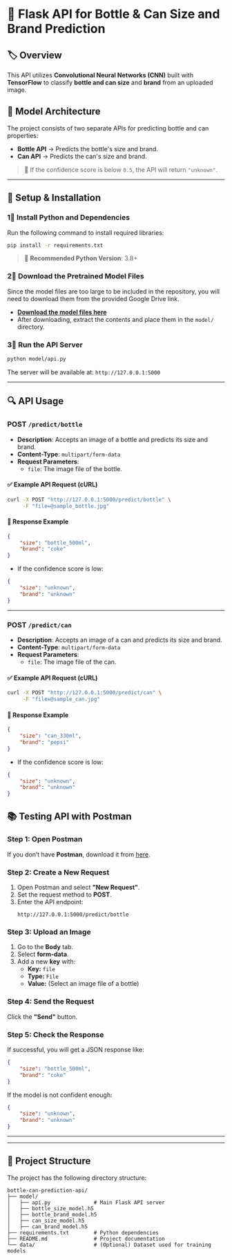 # 📌 **Flask API for Bottle & Can Size and Brand Prediction**  

## 🏷️ **Overview**  
This API utilizes **Convolutional Neural Networks (CNN)** built with **TensorFlow** to classify **bottle and can size** and **brand** from an uploaded image.  

## 🧠 **Model Architecture**  
The project consists of two separate APIs for predicting bottle and can properties:  

- **Bottle API** → Predicts the bottle's size and brand.  
- **Can API** → Predicts the can's size and brand.  

> 🎯 If the confidence score is below `0.5`, the API will return `"unknown"`.  

---

## 🚀 **Setup & Installation**  
### 1⃣ Install Python and Dependencies  
Run the following command to install required libraries:  
```bash
pip install -r requirements.txt
```
> 🔹 **Recommended Python Version**: 3.8+  

### 2⃣ Download the Pretrained Model Files  
Since the model files are too large to be included in the repository, you will need to download them from the provided Google Drive link.  

- **[Download the model files here](https://drive.google.com/drive/folders/1lduS0K_6Qn_KHlAnk7JgnOENbIOg1NZY?usp=sharing)**  
- After downloading, extract the contents and place them in the `model/` directory.

### 3⃣ Run the API Server  
```bash
python model/api.py
```
The server will be available at: `http://127.0.0.1:5000`  

---

## 🔍 **API Usage**  
### **POST** `/predict/bottle`
- **Description**: Accepts an image of a bottle and predicts its size and brand.  
- **Content-Type**: `multipart/form-data`  
- **Request Parameters**:  
  - `file`: The image file of the bottle.  

#### ✅ **Example API Request (cURL)**
```bash
curl -X POST "http://127.0.0.1:5000/predict/bottle" \
     -F "file=@sample_bottle.jpg"
```

#### 📩 **Response Example**
```json
{
    "size": "bottle_500ml",
    "brand": "coke"
}
```
- If the confidence score is low:  
```json
{
    "size": "unknown",
    "brand": "unknown"
}
```

---

### **POST** `/predict/can`
- **Description**: Accepts an image of a can and predicts its size and brand.  
- **Content-Type**: `multipart/form-data`  
- **Request Parameters**:  
  - `file`: The image file of the can.  

#### ✅ **Example API Request (cURL)**
```bash
curl -X POST "http://127.0.0.1:5000/predict/can" \
     -F "file=@sample_can.jpg"
```

#### 📩 **Response Example**
```json
{
    "size": "can_330ml",
    "brand": "pepsi"
}
```
- If the confidence score is low:  
```json
{
    "size": "unknown",
    "brand": "unknown"
}
```

## 📚 **Testing API with Postman**  
### **Step 1: Open Postman**  
If you don’t have **Postman**, download it from [here](https://www.postman.com/downloads/).  

### **Step 2: Create a New Request**  
1. Open Postman and select **"New Request"**.  
2. Set the request method to **POST**.  
3. Enter the API endpoint:  
   ```
   http://127.0.0.1:5000/predict/bottle
   ```  

### **Step 3: Upload an Image**  
1. Go to the **Body** tab.  
2. Select **form-data**.  
3. Add a new **key** with:  
   - **Key:** `file`  
   - **Type:** `File`  
   - **Value:** (Select an image file of a bottle)  

### **Step 4: Send the Request**  
Click the **"Send"** button.  

### **Step 5: Check the Response**  
If successful, you will get a JSON response like:  
```json
{
    "size": "bottle_500ml",
    "brand": "coke"
}
```
If the model is not confident enough:  
```json
{
    "size": "unknown",
    "brand": "unknown"
}
```

---

---

## 📂 **Project Structure**  
The project has the following directory structure:

```
bottle-can-prediction-api/
├── model/                  
│   ├── api.py              # Main Flask API server
│   ├── bottle_size_model.h5
│   ├── bottle_brand_model.h5     
│   ├── can_size_model.h5       
│   ├── can_brand_model.h5       
├── requirements.txt        # Python dependencies
├── README.md               # Project documentation
└── data/                   # (Optional) Dataset used for training models

```



